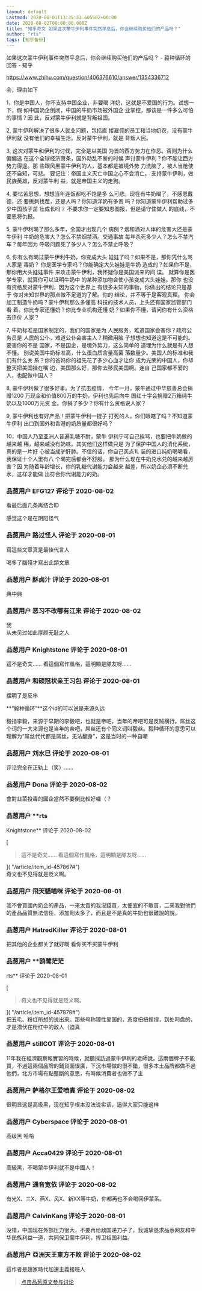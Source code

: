 ```yaml
---
layout: default
Lastmod: 2020-08-01T13:35:53.605502+00:00
date: 2020-08-02T00:00:00.000Z
title: "知乎奇文 如果这次蒙牛伊利事件突然平息后，你会继续购买他们的产品吗？"
author: "rts"
tags: [知乎备份]
---
```


如果这次蒙牛伊利事件突然平息后，你会继续购买他们的产品吗？ - 毅种循环的回答 - 知乎  
  
https://www.zhihu.com/question/406376610/answer/1354336712  
  
会，理由如下   
  
1，你是中国人，你不支持中国企业，非要暍 洋奶，这就是不爱国的行为。试想一下，假 如中国奶企倒闭，中国的牛奶市场被外国企 业掌控，那该是一件多么可怕的事情？因 此，反对蒙牛伊利就是背叛祖国。   
  
2, 蒙牛伊利解决了很多人就业问题，包括直 接雇佣的员工和当地奶农，没有蒙牛伊利就 没有他们的幸福生活。反对蒙牛伊利，就是 背叛人民。   
  
3, 这次对蒙牛和伊利的讨伐，完全是以美国 为首的西方势力在作恶。否则为什么偏偏选 在这个全球经济萧条，国外动乱不断的时候 声讨蒙牛伊利？你不能让西方势力得逞。那 些跟风黑蒙牛伊利的人，基本都是被境外势 力洗脑了，被人当枪使还不自知，可悲。 要记住：帝国主义灭亡中国之心不会消亡。 支持蒙牛伊利，做民族英雄，反对蒙牛利 益，就是帝国主义的走狗。   
  
4, 要忆苦思想，想想当年连饭都吃不饱是多 么可悲。现在有牛奶暍了，不感恩戴德，还 要挑刺找茬，还是人吗？你知道洋奶有多贵 吗？你知道蒙牛伊利帮助过多少中国孩子茁 壮成长吗？ 不要求你一定要知恩图报，但是请守住做人 的底线，不要恩将仇报。   
  
5, 蒙牛伊利暍了那么多年，全国才出现几个 病例？烟和酒对人体的危害大还是蒙牛伊利 牛奶的危害大？怎么不禁烟禁酒。交通事故 每年杀死多少人？怎么不禁汽车？每年因为 呼吸问题死了多少人？怎么不禁止呼吸？   
  
6, 你有么有暍过蒙牛伊利牛奶，你变成大头 娃娃了吗？如果不是，那你凭什么骂人家是 毒奶？ 你是医学专家吗？你能确定大头娃娃是牛奶 造成的？如果你不是，那你用大头娃娃事件 来攻击蒙牛伊利，我怀疑你是美国派来的间 谍。 就算你是医学专家，就算你可以证明牛奶中 的某种添加物会使小孩变成大头娃娃。那你 也没有资格反对蒙牛伊利，因为这个世界上 有很多未知的事物，你做出的结论只是基于 你对未知世界的那点微不足道的了解。你的 结论，并不等于是客观真理。 你会加工制造牛奶吗？蒙牛伊利那么多懂高 科技的技术人员，上头还有国家监管部门看 着。你比专家还懂奶？你比专业机构还懂 奶？如果你不懂，请问你有什么资格去评价 人家？   
  
7, 牛奶标准是国家制定的，我们的国家是为 人民服务，难道国家会害你？政府公务员是 人民的公仆，难道公仆会害主人？稍微用脑 子想想也知道这是不可能的。要害你的不是 国家，不是国企，是境外势力，这么简单的 道理为什么就是有人想不懂。 别说美国牛奶标准高，什么蛋白质含量高菌 落数量少。美国人的标准和我们有什么关 系？你的爸妈你的祖先花了多少心血才让你 成为光荣的中国人，你却整天把美国挂在嘴 边，美国那么好，那你去移民美国啊。连自 己国家都不爱的人，也配做中国人？   
  
8, 蒙牛伊利做了很多好事。为了抗击疫情， 今年一月，蒙牛通过中华慈善总会捐赠1200 万现金和价值800万的牛奶，伊利也先后向中 国红十字会捐赠2万箱纯牛奶以及1000万元资 金。你捐了多少？你有什么资格说人家？   
  
9, 蒙牛伊利也有好产品！把蒙牛伊利一棍子 打死的人，你们眼瞎了吗？不知道蒙牛伊利 出口到国外和香港的奶质量都很好吗？   
  
10，中国人乃至亚洲人普遍乳糖不耐，蒙牛 伊利宁可自己挨骂，也要把牛奶做的越来越 稀，越来越没有奶味。其实他们这样做只是 为了保护中国人的消化系统，真的是一片好 心被当成驴肝肺。不信的话，你自己买点1L 装的进口纯奶暍暍看，我保证十个人里有八 个暍完后都会不舒服。 那为什么现在牛奶兑水兑的越来越厉害？因 为随着年龄增长，你的乳糖代谢能力会越来 越差，所以奶企必须不断兑水，这样才能做 出符合你代谢能力的奶。

            
### 品葱用户 **EFG127** 评论于 2020-08-02
        
看最后面几条再结合ID  
  
感觉这个是在阴阳怪气
        


            
### 品葱用户 **路过怪人** 评论于 2020-08-01
        
寫這些文章真是最佳代言人  
  
  
  
  
  
  
  
  
  
  
  
  
喝多了腦殘才寫出此類文章
        


            
### 品葱用户 **酥卤汁** 评论于 2020-08-01
        
典中典
        


            
### 品葱用户 **恶习不改哪有江来** 评论于 2020-08-02
        
我  
从未见过如此厚颜无耻之人
        


            
### 品葱用户 **Knightstone** 评论于 2020-08-01
        
這不是奇文…… 看這個寫作風格，這明顯是隊友呀……
        


            
### 品葱用户 **和硕冠状亲王习包** 评论于 2020-08-01
        
摆明了是反串  
  
**“毅种循环”**这个id的可以说是来源久远  
  
毅指李毅，来源于早期的李毅吧，也就是帝吧，当年的帝吧可是反贼横行。屌丝这个词的一大来源也是当年的帝吧，屌丝还有个同义词叫毅丝。毅种循环的意思可以理解为“屌丝代代都是屌丝，无法翻身”，这是当时的一种自嘲
        


            
### 品葱用户 **刘水巳** 评论于 2020-08-01
        
评论完全在正轨上（笑）......
        


            
### 品葱用户 **Dona** 评论于 2020-08-02
        
會對韭菜投毒的國企當然不要倒比較好囉（？
        


            
### 品葱用户 **rts 
Knightstone** 评论于 2020-08-02
        
[

> 這不是奇文…… 看這個寫作風格，這明顯是隊友呀……

]( "/article/item_id-457867#")  
奇文也不见得就是贬义啊。
        


            
### 品葱用户 **飛天貓喵咪** 评论于 2020-08-01
        
我不會買國內奶企的產品，一來太貴的我沒錢買，太便宜的不敢買，二來我對他們的產品品質無法信任，添加劑太多了，而且是不是真的牛奶也很難說的說。
        


            
### 品葱用户 **HatredKiller** 评论于 2020-08-01
        
把其他的企业都关了就好啊 看你买不买蒙牛伊利
        


            
### 品葱用户 **鸥鹭茫茫 
rts** 评论于 2020-08-01
        
[

> 奇文也不见得就是贬义啊。

]( "/article/item_id-457878#")  
把五毛、粉红所想的说出来。那些号称理性爱国的，态度扭扭捏捏，到处叼盘的，才是潜伏在粉红中的敌人（迫真
        


            
### 品葱用户 **stillCOT** 评论于 2020-08-01
        
11年我在經濟觀察報實習的時候，就聽採訪過蒙牛伊利的老師說，這兩個牌子不能買，不過這兩個品牌的鋪貨面很廣，下沉市場做的很不錯，很多本土品牌都做不過他們，北方市場有點壟斷的意思，有時候消費者也做不了主
        


            
### 品葱用户 **萨格尔王爱喷粪** 评论于 2020-08-02
        
很明显这是高级黑，现在知乎根本没法说实话，逼得大家只能这样
        


            
### 品葱用户 **Cyberspace** 评论于 2020-08-01
        
高级黑 哈哈
        


            
### 品葱用户 **Acca0429** 评论于 2020-08-01
        
高級黑，不喝蒙牛伊利就不是中國人！
        


            
### 品葱用户 **通音宽依** 评论于 2020-08-02
        
有光X、三X、燕X、风X、新XX等牛奶，你都再也不会喝回伊蒙系。
        


            
### 品葱用户 **CalvinKang** 评论于 2020-08-01
        
没错，中国现在外部压力很大，不要再给敌国递刀子了，我诚挚恳求品葱网友和中华民族利益一道，共同保卫蒙牛伊利，捍卫祖国利益。
        


            
### 品葱用户 **亞洲天王東方不敗** 评论于 2020-08-02
        
這作者是趙家時代加速主義接班人
        






> [点击品葱原文参与讨论](https://pincong.rocks/article/22398)

